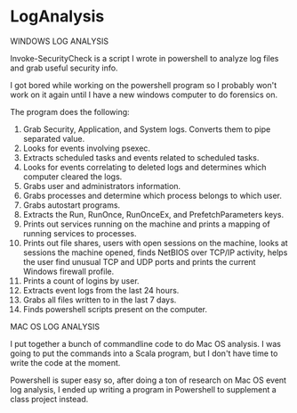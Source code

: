 # LogAnalysis

WINDOWS LOG ANALYSIS 

Invoke-SecurityCheck is a script I wrote in powershell to analyze log files and grab useful security info. 

I got bored while working on the powershell program so I probably won't work on it again until I have 
a new windows computer to do forensics on.

The program does the following:

1. Grab Security, Application, and System logs. Converts them to pipe separated value. 
2. Looks for events involving psexec.
3. Extracts scheduled tasks and events related to scheduled tasks.
4. Looks for events correlating to deleted logs and determines which computer cleared the
logs.
5. Grabs user and administrators information.
6. Grabs processes and determine which process belongs to which user.
7. Grabs autostart programs.
8. Extracts the Run, RunOnce, RunOnceEx, and PrefetchParameters keys.
9. Prints out services running on the machine and prints a mapping of running services to
processes.
10. Prints out file shares, users with open sessions on the machine, looks at sessions the
machine opened, finds NetBIOS over TCP/IP activity, helps the user find unusual TCP and
UDP ports and prints the current Windows firewall profile.
11. Prints a count of logins by user.
12. Extracts event logs from the last 24 hours.
13. Grabs all files written to in the last 7 days.
14. Finds powershell scripts present on the computer.

MAC OS LOG ANALYSIS

I put together a bunch of commandline code to do Mac OS analysis. I was going to put the commands into 
a Scala program, but I don't have time to write the code at the moment. 

Powershell is super easy so, after doing a ton of research on Mac OS event log analysis, I ended up
writing a program in Powershell to supplement a class project instead.
